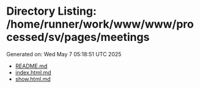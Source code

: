 # Directory Listing: /home/runner/work/www/www/processed/sv/pages/meetings
Generated on: Wed May  7 05:18:51 UTC 2025

- [README.md](README.md)
- [index.html.md](index.html.md)
- [show.html.md](show.html.md)

